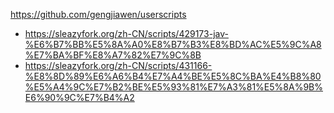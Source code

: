 https://github.com/gengjiawen/userscripts

* https://sleazyfork.org/zh-CN/scripts/429173-jav-%E6%B7%BB%E5%8A%A0%E8%B7%B3%E8%BD%AC%E5%9C%A8%E7%BA%BF%E8%A7%82%E7%9C%8B
* https://sleazyfork.org/zh-CN/scripts/431166-%E8%8D%89%E6%A6%B4%E7%A4%BE%E5%8C%BA%E4%B8%80%E5%A4%9C%E7%B2%BE%E5%93%81%E7%A3%81%E5%8A%9B%E6%90%9C%E7%B4%A2